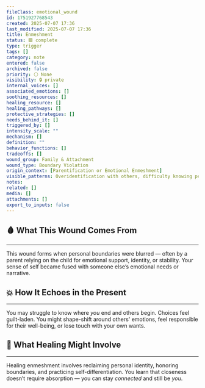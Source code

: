 ```yaml
---
fileClass: emotional_wound
id: 1751927768543
created: 2025-07-07 17:36
last_modified: 2025-07-07 17:36
title: Enmeshment
status: 🟩 complete
type: trigger
tags: []
category: note
entered: false
archived: false
priority: ⚪ None
visibility: 🔒 private
internal_voices: []
associated_emotions: []
soothing_resources: []
healing_resource: []
healing_pathways: []
protective_strategies: []
needs_behind_it: []
triggered_by: []
intensity_scale: ""
mechanism: []
definition: ""
behavior_functions: []
tradeoffs: []
wound_group: Family & Attachment
wound_type: Boundary Violation
origin_context: [Parentification or Emotional Enmeshment]
visible_patterns: Overidentification with others, difficulty knowing personal desires, guilt around autonomy, emotional fusion in relationships
notes: 
related: []
media: []
attachments: []
export_to_inputs: false
---
```


## 🩸 What This Wound Comes From
---
This wound forms when personal boundaries were blurred — often by a parent relying on the child for emotional support, identity, or stability. Your sense of self became fused with someone else’s emotional needs or narrative.

## 💥 How It Echoes in the Present
---
You may struggle to know where *you* end and others begin. Choices feel guilt-laden. You might shape-shift around others' emotions, feel responsible for their well-being, or lose touch with your own wants.

## 🧪 What Healing Might Involve
---
Healing enmeshment involves reclaiming personal identity, honoring boundaries, and practicing self-differentiation. You learn that closeness doesn’t require absorption — you can stay *connected* and still be *you*.
